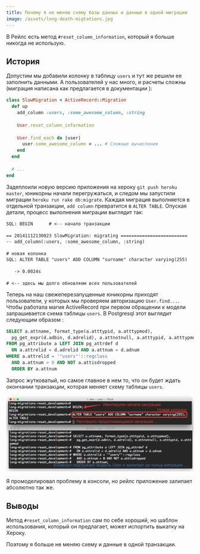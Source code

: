 ```yaml
---
title: Почему я не меняю схему базы данных и данные в одной миграции
image: /assets/long-death-migtations.jpg
---
```

В Рейлс есть метод `#reset_column_information`, который я больше никогда не использую.

## История

Допустим мы добавили колонку в таблицу `users` и тут же решили ее заполнить данными.
А пользователей у нас много, и расчеты сложны (миграция написана как предлагается в документации
[<i class="fa fa-external-link"></i>](http://api.rubyonrails.org/classes/ActiveRecord/ModelSchema/ClassMethods.html#method-i-reset_column_information)):

``` ruby
class SlowMigration < ActiveRecord::Migration
  def up
    add_column :users, :some_awesome_column, :string

    User.reset_column_information

    User.find_each do |user|
      user.some_awesome_column = ... # Сложные вычисления
    end
  end

  # ...
end
```

Задеплоили новую версию приложения на хероку `git push heroku master`, юникорны начали перегружаться, и
следом мы запустили миграции `heroku run rake db:migrate`.
Каждая миграция выполняется в отдельной транзакции, `add column` превратится в
`ALTER TABLE`. Опуская детали, процесс выполнения миграции выглядит так:

```
SQL: BEGIN      # <-- начало транзакции

== 20141112130023 SlowMigration: migrating =========================
-- add_column(:users, :some_awesome_column, :string)

# новая колонка
SQL: ALTER TABLE "users" ADD COLUMN "surname" character varying(255)

   -> 0.0024s
 
# <-- здесь мы долго обновляем всех пользователей

```

Теперь на наш свежеперезапущенные юникорны приходят пользователи, у которых мы проверяем
авторизацию `User.find...`. Чтобы работала магия ActiveRecord при первом обращении
к модели запрашивается схема таблицы `users`.
В Postgresql этот выглядит следующим образом [<i class="fa fa-external-link"></i>](https://github.com/rails/rails/blob/v4.1.6/activerecord/lib/active_record/connection_adapters/postgresql_adapter.rb#L975):

``` sql
SELECT a.attname, format_type(a.atttypid, a.atttypmod),
  pg_get_expr(d.adbin, d.adrelid), a.attnotnull, a.atttypid, a.atttypmod
FROM pg_attribute a LEFT JOIN pg_attrdef d
  ON a.attrelid = d.adrelid AND a.attnum = d.adnum
WHERE a.attrelid = '"users"'::regclass
  AND a.attnum > 0 AND NOT a.attisdropped
  ORDER BY a.attnum
```

Запрос жутковатый, но самое главное в нем то, что он будет ждать окончании транзакции, которая меняет схему таблицы `users`.

![](/assets/long-death-migtations/con.png)

Я промоделировал проблему в консоли, но рейлс приложение залипает абсолютно так же.

## Выводы

Метод `#reset_column_information` сам по себе хороший, но шаблон использования, который он
предлагает, может испортить выкатку на Хероку.

Поэтому я больше не меняю схему и данные в одной транзакции.
